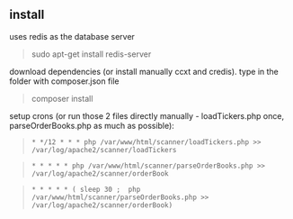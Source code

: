 ## install
uses redis as the database server
> sudo apt-get install redis-server

download dependencies (or install manually ccxt and credis). type in the folder with composer.json file
> composer install

setup crons (or run those 2 files directly manually - loadTickers.php once, parseOrderBooks.php as much as possible):
> `* */12 * * * php /var/www/html/scanner/loadTickers.php >> /var/log/apache2/scanner/loadTickers`

> `* * * * * php /var/www/html/scanner/parseOrderBooks.php >> /var/log/apache2/scanner/orderBook`

> `* * * * * ( sleep 30 ;  php /var/www/html/scanner/parseOrderBooks.php >> /var/log/apache2/scanner/orderBook)`

